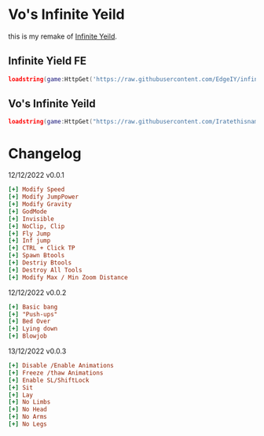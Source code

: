 # Vo's Infinite Yeild 

this is my remake of [Infinite Yeild](https://raw.githubusercontent.com/EdgeIY/infiniteyield/master/source).

## Infinite Yield FE
```lua
loadstring(game:HttpGet('https://raw.githubusercontent.com/EdgeIY/infiniteyield/master/source'))()
```

## Vo's Infinite Yeild 
```lua
loadstring(game:HttpGet("https://raw.githubusercontent.com/Iratethisname10/Iy-plus/main/main/main.lua"))()
```

# Changelog
12/12/2022 v0.0.1
```ini
[+] Modify Speed
[+] Modify JumpPower
[+] Modify Gravity
[+] GodMode
[+] Invisible
[+] NoClip, Clip
[+] Fly Jump
[+] Inf jump
[+] CTRL + Click TP
[+] Spawn Btools
[+] Destriy Btools
[+] Destroy All Tools
[+] Modify Max / Min Zoom Distance
```
12/12/2022 v0.0.2
```ini
[+] Basic bang
[+] "Push-ups"
[+] Bed Over
[+] Lying down
[+] Blowjob
```

13/12/2022 v0.0.3
```ini
[+] Disable /Enable Animations
[+] Freeze /thaw Animations
[+] Enable SL/ShiftLock
[+] Sit
[+] Lay
[+] No Limbs
[+] No Head
[+] No Arms
[+] No Legs
```